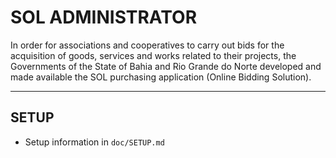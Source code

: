 # SOL ADMINISTRATOR

In order for associations and cooperatives to carry out bids for the acquisition of goods, services and works related to their projects, the Governments of the State of Bahia and Rio Grande do Norte developed and made available the SOL purchasing application (Online Bidding Solution).

---

## SETUP

- Setup information in `doc/SETUP.md`